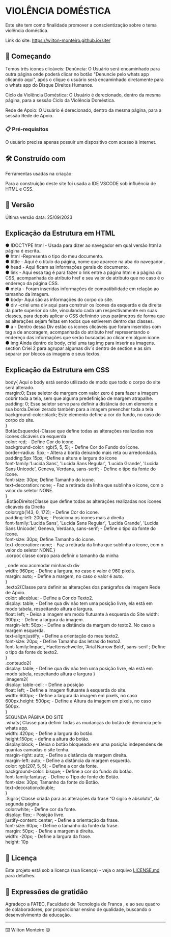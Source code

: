 # VIOLÊNCIA DOMÉSTICA

Este site tem como finalidade promover a conscientização sobre o tema violência doméstica.


Link do site: https://wilton-monteiro.github.io/site/
## 🚀 Começando

Temos três icones clicáveis:
Denúncia: O Usuário será encaminhado para outra página onde poderá clicar no botão "Denuncie pelo whats app clicando aqui",
após o clique o usuário será encaminhado diretamente para o whats app do Disque Direitos Humanos.

Ciclo da Violência Doméstica: O Usuário é derecionado, dentro da mesma página, para a sessão Ciclo da Violência Doméstica.


Rede de Apoio: O Usuário é derecionado, dentro da mesma página, para a sessão Rede de Apoio.

### 📋 Pré-requisitos


O usuário precisa apenas possuir um dispositivo com acesso à internet.


## 🛠️ Construído com

Ferramentas usadas na criação:

Para a construição deste site foi usada a IDE VSCODE sob influência de HTML e CSS.

## 📌 Versão

Última versão data: 25/09/2023





##                      Explicação da Estrutura em HTML
● !DOCTYPE html - Usada para dizer ao navegador em qual versão html a página
é escrita..<br>
● html -Representa o tipo do meu documento.<br>
● tittle - Aqui é o título da página, nome que aparece na aba do navegador..<br>
● head - Aqui ficam as informações gerais do documento.<br>
● link - Aqui essa tag é para fazer o link entre a página html e a página do CSS,
acompanhada do atributo href e seu valor de atributo que no caso é o endereço da
página CSS.<br>
● meta - Foram inseridas informações de compatibilidade em relação ao tamanho
da imagem.<br>
● body- Aqui são as informações do corpo do site.<br>
● div -criei uma div aqui para construir os ícones da esquerda e da direita da
parte superior do site, vinculando cada um respectivamente em suas classes, para
depois aplicar o CSS definindo seus parâmetros de forma que as alterações sejam
feitas em todos que estiverem dentro das classes.<br>
● a - Dentro dessa Div estão os ícones clicáveis que foram inseridos com tag a
de ancoragem, acompanhada do atributo href representando o endereço das
informações que serão buscadas ao clicar em algum icone.<br>
● img Ainda dentro de body, criei uma tag img para inserir as imagens.
section Criei 2 para agrupar algumas div`s dentro de section e as sim
separar por blocos as imagens e seus textos.<br>

  



##                 Explicação da Estrutura em CSS
body{ Aqui o body está sendo utilizado de modo que todo o
corpo do site será alterado.<br>
margin:0; Esse seletor de margem com valor zero é para fazer a
imagem cobrir toda a tela, sem que alguma predefinição de margem
atrapalhe.<br>padding: 0; Esse seletor serve para definir a distância de um
elemento e sua borda.Deixei zerado também para a imagem preencher toda
a tela<br>
background-color:black; Este elemento define a cor do fundo, no
caso do corpo do site.<br>
}<br>
BotãoEsquerdo{-Classe que define todas as alterações realizadas nos
ícones clicáveis da esquerda<br>
color: red; - Define Cor do ìcone.<br>
background-color: rgb(5, 5, 5); - Define Cor do Fundo do Ícone.<br>
border-radius: 5px; - Altera a borda deixando mais reta ou
arredondada.<br>
padding:5px 15px; -Define a altura e largura do ícone<br>
font-family:'Lucida Sans', 'Lucida Sans Regular', 'Lucida Grande',
'Lucida Sans Unicode', Geneva, Verdana, sans-serif; - Define o tipo da
fonte do ícone.<br>
font-size: 30px; Define Tamanho do ìcone.<br>
text-decoration: none; - Faz a retirada da linha que sublinha o
ícone, com o valor do seletor NONE.<br>
}<br>
.BotãoDireito{Classe que define todas as alterações realizadas nos
ícones clicáveis da Direita<br>
color:rgb(143, 0, 172); - Define Cor do ìcone.<br>
padding-left: 200px; - Posiciona os ìcones mais à direita<br>
font-family:'Lucida Sans', 'Lucida Sans Regular', 'Lucida Grande',
'Lucida Sans Unicode', Geneva, Verdana, sans-serif; - Define o tipo da
fonte do ícone.<br>
font-size: 30px; Define Tamanho do ìcone.<br>
text-decoration: none; - Faz a retirada da linha que sublinha o
ícone, com o valor do seletor NONE.}<br>
.corpo{ classe corpo para definir o tamanho da minha <section> , onde
vou acomodar minhas<b div<br>
width: 960px; - Define a largura, no caso o valor é 960 pixels.<br>
margin: auto; - Define a margem, no caso o valor é auto.<br>
}<br>
.texto2{Classe para definir as alterações dos parágrafos da imagem Rede
de Apoio.<br>
color: aliceblue; - Define a Cor do Texto2.<br>
display: table; - Define qua div não tem uma posição livre, ela
está em modo tabela, respeitando altura e largura.<br>
float: left; - Deixa a imagem em modo flutuante à esquerda do Site
width: 300px; - Define a largura da imagem.<br>
margin-left: 50px; - Define a distância da margem do texto2. No
caso a margem esquerda.<br>
text-align:justify; - Define a orientação do meu texto2.<br>
font-size: 20px; - Define Tamanho das letras do texto2.<br>
font-family:Impact, Haettenschweiler, 'Arial Narrow Bold',
sans-serif ; Define o tipo da fonte do texto2.<br>
}<br>
.conteudo2{<br>
display: table; - Define qua div não tem uma posição livre, ela
está em modo tabela, respeitando altura e largura
}<br>
.imagem2{<br>
display: table-cell; - Define a posição<br>
float: left; - Define a imagem flutuante à esquerda do site.<br>
width: 600px; - Define a largura da imagem em pixels, no caso<br>
600px.height: 500px; - Define a Altura da imagem em pixels, no caso
500px.<br>
}<br>
SEGUNDA PÁGINA DO SITE<br>
.whats{ Classe para definir todas as mudanças do botão de denúncia pelo
whats app.<br>
width: 420px; - Define a largura do botão.<br>
height:150px; - define a altura do botão.<br>
display:block; - Deixa o botão bloqueado em uma posição independens
de quantas camadas o site tenha.<br>
margin-right: auto; - Define a distância da margem direita.<br>
margin-left: auto; - Define a distância da margem esquerda.<br>
color: rgb(207, 5, 5); - Define a cor da fonte.<br>
background-color: bisque; - Define a cor do fundo do botão.<br>
font-family:fantasy; - Define o Tipo de fonte do Botão.<br>
font-size: 30px; Tamanho da fonte do Botão.<br>
text-decoration:double;<br>
}<br>
.Sigilo{ Classe criada para as alterações da frase “O sigilo é
absoluto”, da segunda página<br>
color:white; - Define cor da fonte.<br>
display: flex; - Posição livre.<br>
justify-content: center; - Define a orientação da frase.<br>
font-size: 60px; - Define o tamanho da fonte da frase.<br>
margin: 50px; - Define a margem à direita.<br>
width: -20px; - Define a largura da frase.<br>
height: 10p<br>






## 📄 Licença



Este projeto está sob a licença (sua licença) - veja o arquivo [LICENSE.md](https://github.com/Wilton-Monteiro/site/blob/main/LICENSE) para detalhes.

## 🎁 Expressões de gratidão

Agradeço a FATEC, Faculdade de Tecnologia de Franca , e ao seu quadro de  colaboradores, 
por proporcionar ensino de qualidade, buscando o desenvolvimento da educação. 


---
⌨️ Wilton Monteiro 😊
